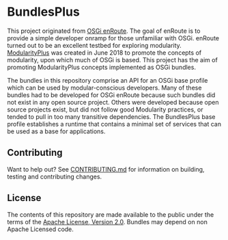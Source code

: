 <h1>BundlesPlus</h1>

This project originated from [OSGi enRoute][enroute]. The goal of enRoute is to provide a simple developer onramp for those unfamiliar with OSGi. enRoute turned out to be an excellent testbed for exploring modularity. [ModularityPlus][modularity.plus] was created in June 2018 to promote the concepts of modularity, upon which much of OSGi is based. This project has the aim of promoting ModularityPlus concepts implemented as OSGi bundles.

The bundles in this repository comprise an API for an OSGi base profile which can be used by modular-conscious developers. Many of
these bundles had to be developed for OSGi enRoute because such bundles did not exist in any open source project. Others were developed because open source projects exist, but did not follow good Modularity practices, or tended to pull in too many transitive dependencies.
The BundlesPlus base profile establishes a runtime that contains a minimal set of services that can be used as a base for applications.

## Contributing

Want to help out? See [CONTRIBUTING.md](CONTRIBUTING.md) for information on building, testing and contributing changes.

## License

The contents of this repository are made available to the public under the terms of the [Apache License, Version 2.0](https://www.apache.org/licenses/LICENSE-2.0).
Bundles may depend on non Apache Licensed code.

[enroute]: http://enroute.osgi.org
[modularity.plus]: https://github.com/ModularityPlus
